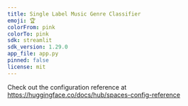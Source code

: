 ```yaml
---
title: Single Label Music Genre Classifier
emoji: 🏆
colorFrom: pink
colorTo: pink
sdk: streamlit
sdk_version: 1.29.0
app_file: app.py
pinned: false
license: mit
---
```


Check out the configuration reference at https://huggingface.co/docs/hub/spaces-config-reference
